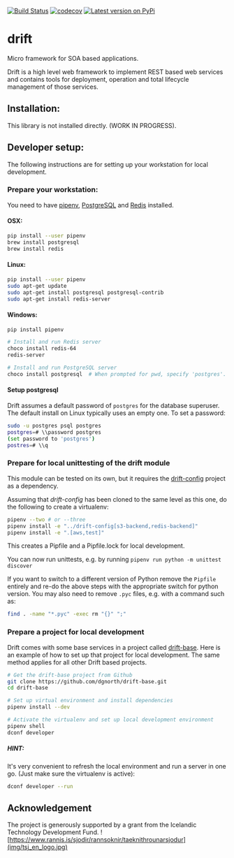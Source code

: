 [![Build Status](https://travis-ci.org/dgnorth/drift.svg?branch=develop)](https://travis-ci.org/dgnorth/drift)
[![codecov](https://codecov.io/github/dgnorth/drift/branches/develop/graph/badge.svg)](https://codecov.io/github/dgnorth/drift/branches/develop)
[![Latest version on
PyPi](https://badge.fury.io/py/python-drift.svg)](https://badge.fury.io/py/python-drift)

# drift
Micro framework for SOA based applications.


Drift is a high level web framework to implement REST based web services and contains tools for deployment, operation and total lifecycle management of those services.

## Installation:

This library is not installed directly. (WORK IN PROGRESS). 

## Developer setup:

The following instructions are for setting up your workstation for local development.

### Prepare your workstation:

You need to have [pipenv](https://github.com/pypa/pipenv), [PostgreSQL](https://www.postgresql.org/) and [Redis](https://redis.io/) installed.

#### OSX:
```bash
pip install --user pipenv
brew install postgresql
brew install redis
```

#### Linux:
```bash
pip install --user pipenv
sudo apt-get update
sudo apt-get install postgresql postgresql-contrib
sudo apt-get install redis-server
```

#### Windows:
```bash
pip install pipenv

# Install and run Redis server
choco install redis-64
redis-server

# Install and run PostgreSQL server
choco install postgresql  # When prompted for pwd, specify 'postgres'.
```

#### Setup postgresql
Drift assumes a default password of `postgres` for the database superuser.  The default install on Linux typically uses an empty one.  To set a password:
```bash
sudo -u postgres psql postgres
postgres=# \\password postgres
(set password to 'postgres')
postres=# \\q
```

### Prepare for local unittesting of the drift module
This module can be tested on its own, but it requires the [drift-config](https://github.com/dgnorth/drift-config) project as a dependency.

Assuming that *drift-config* has been cloned to the same level as this one, do the following to create
a virtualenv:
```bash
pipenv --two # or --three
pipenv install -e "../drift-config[s3-backend,redis-backend]"
pipenv install -e ".[aws,test]"
```
This creates a Pipfile and a Pipfile.lock for local development.

You can now run unittests, e.g. by running `pipenv run python -m unittest discover`

If you want to switch to a different version of Python remove the `Pipfile` entirely and re-do the above steps with the appropriate switch for python version.
You may also need to remove `.pyc` files, e.g. with a command such as:
```bash
find . -name "*.pyc" -exec rm "{}" ";"
```

### Prepare a project for local development

Drift comes with some base services in a project called [drift-base](https://github.com/dgnorth/drift-base). Here is an example of how to set up that project for local development. The same method applies for all other Drift based projects.

```bash
# Get the drift-base project from Github
git clone https://github.com/dgnorth/drift-base.git
cd drift-base

# Set up virtual environment and install dependencies
pipenv install --dev

# Activate the virtualenv and set up local development environment
pipenv shell
dconf developer
```
##### HINT:
It's very convenient to refresh the local environment and run a server in one go. (Just make sure the virtualenv is active):

```bash
dconf developer --run
```



## Acknowledgement

The project is generously supported by a grant from the Icelandic Technology Development Fund.
![https://www.rannis.is/sjodir/rannsoknir/taeknithrounarsjodur](img/tsj_en_logo.jpg)
